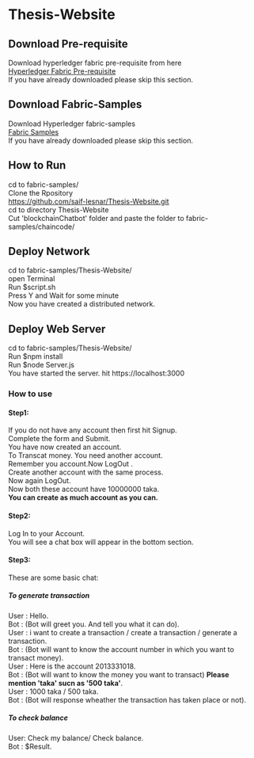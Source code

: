 # Thesis-Website
## Download Pre-requisite
Download hyperledger fabric pre-requisite from here <br>
[Hyperledger Fabric Pre-requisite](https://hyperledger-fabric.readthedocs.io/en/release-1.1/prereqs.html) <br>
If you have already downloaded please skip this section.<br> 
## Download Fabric-Samples
Download Hyperledger fabric-samples <br>
[Fabric Samples](https://hyperledger-fabric.readthedocs.io/en/release-1.1/samples.html) <br>
If you have already downloaded please skip this section.<br>
## How to Run
cd to fabric-samples/ <br>
Clone the Rpository <br>
https://github.com/saif-lesnar/Thesis-Website.git <br>
cd to directory Thesis-Website <br>
Cut 'blockchainChatbot' folder and paste the folder to fabric-samples/chaincode/ <br>
## Deploy Network
cd to fabric-samples/Thesis-Website/ <br> 
open Terminal <br>
Run $script.sh <br>
Press Y and Wait for some minute <br>
Now you have created a distributed network.
## Deploy Web Server
cd to fabric-samples/Thesis-Website/ <br> 
Run $npm install <br>
Run $node Server.js <br>
You have started the server. hit https://localhost:3000 <br>
### How to use 
#### Step1: 
If you do not have any account then first hit Signup. <br>
Complete the form and Submit. <br>
You have now created an account. <br>
To Transcat money. You need another account. <br>
Remember you account.Now LogOut .<br>
Create another account with the same process.<br>
Now again LogOut.<br>
Now both these account have 10000000 taka. <br>
**You can create as much account as you can.**
#### Step2:
Log In to your Account. <br>
You will see a chat box will appear in the bottom section.<br>
#### Step3:
These are some basic chat:<br>
##### To generate transaction
User : Hello. <br>
Bot : (Bot will greet you. And tell you what it can do). <br>
User : i want to create a transaction / create a transaction / generate a transaction. <br>
Bot : (Bot will want to know the account number in which you want to transact money). <br>
User : Here is the account 2013331018. <br>
Bot : (Bot will want to know the money you want to transact) **Please mention 'taka' sucn as '500 taka'**. <br>
User : 1000 taka / 500 taka. <br>
Bot : (Bot will response wheather the transaction has taken place or not). <br>
##### To check balance
User: Check my balance/ Check balance. <br>
Bot : $Result. <br>
